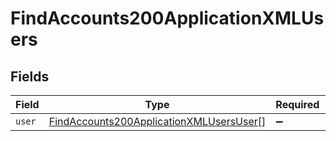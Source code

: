 # FindAccounts200ApplicationXMLUsers


## Fields

| Field                                                                                                         | Type                                                                                                          | Required                                                                                                      | Description                                                                                                   |
| ------------------------------------------------------------------------------------------------------------- | ------------------------------------------------------------------------------------------------------------- | ------------------------------------------------------------------------------------------------------------- | ------------------------------------------------------------------------------------------------------------- |
| `user`                                                                                                        | [FindAccounts200ApplicationXMLUsersUser](../../models/operations/findaccounts200applicationxmlusersuser.md)[] | :heavy_minus_sign:                                                                                            | N/A                                                                                                           |